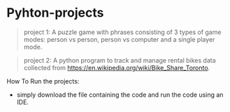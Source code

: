 # Pyhton-projects

> project 1: A puzzle game with phrases consisting of 3 types of game modes: person vs person, person vs computer and a single player mode.

> project 2: A python program to track and manage rental bikes data collected from https://en.wikipedia.org/wiki/Bike_Share_Toronto.

How To Run the projects:
- simply download the file containing the code and run the code using an IDE.
